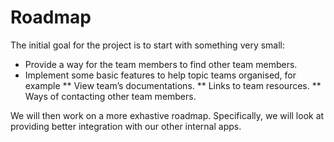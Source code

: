 
# Roadmap

The initial goal for the project is to start with something very small:

* Provide a way for the team members to find other team members.
* Implement some basic features to help topic teams organised, for example
** View team’s documentations.
** Links to team resources.
** Ways of contacting other team members.

We will then work on a more exhastive roadmap. Specifically, we will look at providing better integration with our other internal apps.   
